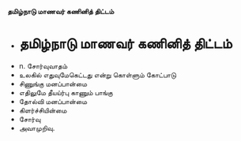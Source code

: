 **தமிழ்நாடு மாணவர் கணினித் திட்டம்**
- # தமிழ்நாடு மாணவர் கணினித் திட்டம்
- n. சோர்வுவாதம்
- உலகில் எதுவுமேகெட்டது என்று கொள்ளும் கோட்பாடு
- சிணுங்கு மனப்பான்மை
- எதிலுமே தீயய்ர்பு காணும் பாங்கு
- தோல்வி மனப்பான்மை
- கிளர்ச்சியின்மை
- சோர்வு
- அவாமுறிவு.

